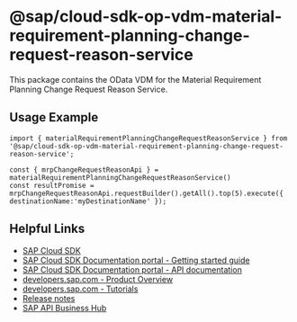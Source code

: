 # @sap/cloud-sdk-op-vdm-material-requirement-planning-change-request-reason-service

This package contains the OData VDM for the Material Requirement Planning Change Request Reason Service.

## Usage Example
```
import { materialRequirementPlanningChangeRequestReasonService } from '@sap/cloud-sdk-op-vdm-material-requirement-planning-change-request-reason-service';

const { mrpChangeRequestReasonApi } = materialRequirementPlanningChangeRequestReasonService()
const resultPromise = mrpChangeRequestReasonApi.requestBuilder().getAll().top(5).execute({ destinationName:'myDestinationName' });

```

## Helpful Links

- [SAP Cloud SDK](https://github.com/SAP/cloud-sdk-js)
- [SAP Cloud SDK Documentation portal - Getting started guide](https://sap.github.io/cloud-sdk/docs/js/getting-started)
- [SAP Cloud SDK Documentation portal - API documentation](https://sap.github.io/cloud-sdk/docs/js/api)
- [developers.sap.com - Product Overview](https://developers.sap.com/topics/cloud-sdk.html)
- [developers.sap.com - Tutorials](https://developers.sap.com/tutorial-navigator.html?tag=software-product:technology-platform/sap-cloud-sdk&tag=tutorial:type/tutorial&tag=programming-tool:javascript)
- [Release notes](https://help.sap.com/doc/2324e9c3b28748a4ae2ad08166d77675/1.0/en-US/js-index.html)
- [SAP API Business Hub](https://api.sap.com/)

